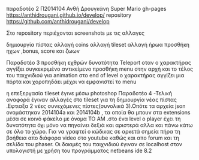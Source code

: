 παραδοτέο 2 
Π2014104 Ανθή Δρουγκάνη
Super Mario
gh-pages https://anthidrougani.github.io/develop/
repository https://github.com/anthidrougani/develop

Στο repository περιέχονται screenshots με τις αλλαγες

δημιουργία πίστας
αλλαγή coins αλλαγή tileset
αλλαγή ήρωα
προσθήκη ηχων ,bonus, score και ζωων

Παραδοτέο 3
προσθήκη εχθρών
δυνατότητα Teleport οταν ο χαρακτήρας αγγίξει συγκεκριμένο αντικείμενο
προσθήκη menu στην αρχή και το τέλος του παιχνιδιού
για animation στο end of level ο χαρακτήρας αγγίζει μια πόρτα και χοροπηδάει μέχρι να εμφανιστεί το menu

η επεξεργασία  tileset έγινε μέσω photoshop
Παραδοτέο 4 -Τελική αναφορά
έγιναν αλλαγές στο tileset για τη δημιουργία νέας πίστας .Εφτιαξα 2 νέες συνεχόμενες πίστες(συνολικά 3).Οπότε τα αρχεία json ονομάστηκαν 2014104a και 2014104b , τα οποία θα μπουν στα extensions μέσα σε κοινό φάκελο με όνομα ΤΟ ΑΜ .στο ένα level ο player έχει τη δυνατότητα όχι μόνο να πηγαίνει δεξιά και αριστερά αλλα και πάνω κάτω σε όλο το χώρο.
Για να γραφτεί ο κώδικας σε αρκετά σημεία πήρα τη βοήθεια απο διάφορα video στο youtube καθώς και απο forum και τη σελίδα του phaser.
Οι δοκιμές του παιχνιδιού έγιναν σε localhost στον υπολογιστή με χρήση του προγράμματος netbeans ide 8.2 

